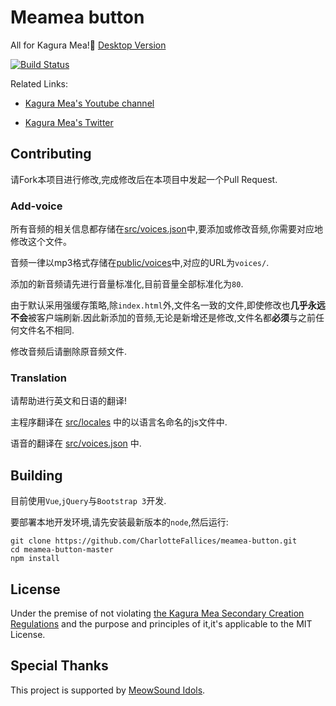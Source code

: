 # Meamea button

All for Kagura Mea!🍥 [Desktop Version](https://github.com/daflyinbed/meaButton)

[![Build Status](https://travis-ci.org/zyzsdy/meamea-button.svg?branch=master)](https://travis-ci.org/zyzsdy/meamea-button)

Related Links:

* [Kagura Mea's Youtube channel](https://www.youtube.com/channel/UCWCc8tO-uUl_7SJXIKJACMw)

* [Kagura Mea's Twitter](https://twitter.com/KaguraMea_VoV)

## Contributing

请Fork本项目进行修改,完成修改后在本项目中发起一个Pull Request.

### Add-voice

所有音频的相关信息都存储在[src/voices.json](src/voices.json)中,要添加或修改音频,你需要对应地修改这个文件。

音频一律以mp3格式存储在[public/voices](public/voices)中,对应的URL为`voices/`.

添加的新音频请先进行音量标准化,目前音量全部标准化为`80`.

由于默认采用强缓存策略,除`index.html`外,文件名一致的文件,即使修改也**几乎永远不会**被客户端刷新.因此新添加的音频,无论是新增还是修改,文件名都**必须**与之前任何文件名不相同.

修改音频后请删除原音频文件.

### Translation

请帮助进行英文和日语的翻译!

主程序翻译在 [src/locales](src/locales) 中的以语言名命名的js文件中.

语音的翻译在 [src/voices.json](src/voices.json) 中.

## Building

目前使用`Vue`,`jQuery`与`Bootstrap 3`开发.

要部署本地开发环境,请先安装最新版本的`node`,然后运行:

```shell
git clone https://github.com/CharlotteFallices/meamea-button.git
cd meamea-button-master
npm install
```

## License

Under the premise of not violating [the Kagura Mea Secondary Creation Regulations](https://bilibili.com/read/6597175) and the purpose and principles of it,it's applicable to the MIT License.

## Special Thanks

This project is supported by [MeowSound Idols](https://github.com/MeowSound-Idols).
